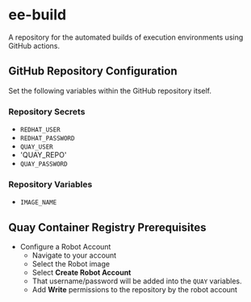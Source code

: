 # ee-build
A repository for the automated builds of execution environments using GitHub actions.

## GitHub Repository Configuration

Set the following variables within the GitHub repository itself.

### Repository Secrets

- `REDHAT_USER`
- `REDHAT_PASSWORD`
- `QUAY_USER`
- 'QUAY_REPO'
- `QUAY_PASSWORD`

### Repository Variables

- `IMAGE_NAME`

## Quay Container Registry Prerequisites

- Configure a Robot Account
    - Navigate to your account
    - Select the Robot image
    - Select **Create Robot Account**
    - That username/password will be added into the `QUAY` variables.
    - Add **Write** permissions to the repository by the robot account